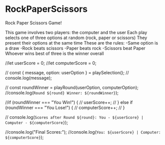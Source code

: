 # RockPaperScissors
Rock Paper Scissors Game!


This game involves two players: the computer and the user
Each play selects one of three options at random (rock, paper or scissors)
They present their options at the same time
    These are the rules:
    -Same option is a draw
    -Rock beats scissors
    -Paper beats rock
    -Scissors beat Paper
Whoever wins best of three is the winner overall 



  
//let userScore = 0;
//let computerScore = 0;


    

   // const { message, option: userOption } = playSelection();
   // console.log(message);

   // const roundWinner = playRound(userOption, computerOption);
    //console.log(`Round ${round} Winner: ${roundWinner}`);
    
   //if (roundWinner === "You Win!") {
   //     userScore++;
   // } else if (roundWinner === "You Lose!") {
   //     computerScore++;
  //  }

   // console.log(`Scores after Round ${round}: You - ${userScore} | Computer - ${computerScore}`);


//console.log("Final Scores:");
//console.log(`You: ${userScore} | Computer: ${computerScore}`);